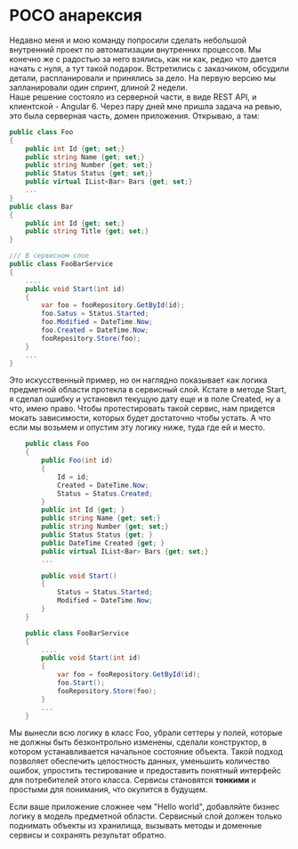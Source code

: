 # POCO анарексия
Недавно меня и мою команду попросили сделать небольшой внутренний проект по автоматизации внутренних процессов. Мы конечно же с радостью за него взялись, как ни как, редко что дается начать с нуля, а тут такой подарок. Встретились с заказчиком, обсудили детали, распланировали и принялись за дело. На первую версию мы запланировали один спринт, длиной 2 недели.  
Наше решение состояло из серверной части, в виде REST API, и клиентской - Angular 6. Через пару дней мне пришла задача на ревью, это была серверная часть, домен приложения. Открываю, а там:  
```C#
public class Foo 
{
    public int Id {get; set;}
    public string Name {get; set;}
    public string Number {get; set;}
    public Status Status {get; set;}
    public virtual IList<Bar> Bars {get; set;}
    ...
}
public class Bar 
{
    public int Id {get; set;}
    public string Title {get; set;}
}

/// В сервисном слое
public class FooBarService 
{
    ....
    public void Start(int id) 
    {
        var foo = fooRepository.GetById(id);
        foo.Satus = Status.Started;
        foo.Modified = DateTime.Now;
        foo.Created = DateTime.Now;
        fooRepository.Store(foo);
    }
    ...
}
```
Это искусственный пример, но он наглядно показывает как логика предметной области протекла в сервисный слой. Кстате в методе Start, я сделал ошибку и установил текущую дату еще и в поле Created, ну а что, имею право. Чтобы протестировать такой сервис, нам придется мокать зависимости, которых будет достаточно чтобы устать. А что если мы возьмем и опустим эту логику ниже, туда где ей и место.
```C#
    public class Foo 
    {
        public Foo(int id)
        {
            Id = id;
            Created = DateTime.Now;
            Status = Status.Created;
        }
        public int Id {get; }
        public string Name {get; set;}
        public string Number {get; set;}
        public Status Status {get; }
        public DateTime Created {get; }
        public virtual IList<Bar> Bars {get; set;}
        ...

        public void Start()
        {
            Status = Status.Started;
            Modified = DateTime.Now;
        }
    }   

    public class FooBarService 
    {
        ....
        public void Start(int id) 
        {
            var foo = fooRepository.GetById(id);
            foo.Start();
            fooRepository.Store(foo);
        }
        ...
    }
```
Мы вынесли всю логику в класс Foo, убрали сеттеры у полей, которые не должны быть безконтрольно изменены, сделали конструктор, в котором устанавливается начальное состояние объекта. Такой подход позволяет обеспечить целостность данных, уменьшить количество ошибок, упростить тестирование и предоставить понятный интерфейс для потребителей этого класса. Сервисы становятся __тонкими__ и простыми для понимания, что окупится в будущем.  

Если ваше приложение сложнее чем "Hello world", добавляйте бизнес логику в модель предметной области. Сервисный слой должен только поднимать объекты из хранилища, вызывать методы и доменные сервисы и сохранять результат обратно.